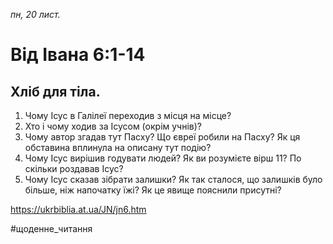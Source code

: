 
_пн, 20 лист._

# Від Івана 6:1-14

## Хліб для тіла.
1. Чому Ісус в Галілеї переходив з місця на місце?
2. Хто і чому ходив за Ісусом (окрім учнів)?
3. Чому автор згадав тут Пасху? Що євреї робили на Пасху? Як ця обставина вплинула на описану тут подію?
4. Чому Ісус вирішив годувати людей? Як ви розумієте вірш 11? По скільки роздавав Ісус?
5. Чому Ісус сказав зібрати залишки? Як так сталося, що залишків було більше, ніж напочатку їжі? Як це явище пояснили присутні?

https://ukrbiblia.at.ua/JN/jn6.htm 

#щоденне_читання
